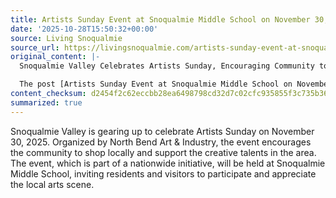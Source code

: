```yaml
---
title: Artists Sunday Event at Snoqualmie Middle School on November 30, 2025
date: '2025-10-28T15:50:32+00:00'
source: Living Snoqualmie
source_url: https://livingsnoqualmie.com/artists-sunday-event-at-snoqualmie-middle-school-on-november-30-2025/?utm_source=rss&utm_medium=rss&utm_campaign=artists-sunday-event-at-snoqualmie-middle-school-on-november-30-2025
original_content: |-
  Snoqualmie Valley Celebrates Artists Sunday, Encouraging Community to Shop Local and Support Creative Talent. North Bend Art & Industry invites residents and visitors to participate in Artists Sunday, the nationwide […]

  The post [Artists Sunday Event at Snoqualmie Middle School on November 30, 2025](https://livingsnoqualmie.com/artists-sunday-event-at-snoqualmie-middle-school-on-november-30-2025/) appeared first on [Living Snoqualmie](https://livingsnoqualmie.com).
content_checksum: d2454f2c62eccbb28ea6498798cd32d7c02cfc935855f3c735b3651267f6d1fb
summarized: true
---
```


Snoqualmie Valley is gearing up to celebrate Artists Sunday on November 30, 2025. Organized by North Bend Art & Industry, the event encourages the community to shop locally and support the creative talents in the area. The event, which is part of a nationwide initiative, will be held at Snoqualmie Middle School, inviting residents and visitors to participate and appreciate the local arts scene.